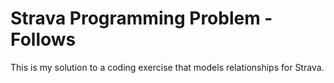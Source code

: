 # Strava Programming Problem - Follows

This is my solution to a coding exercise that models relationships for Strava.
